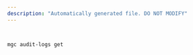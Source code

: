 ```yaml
---
description: "Automatically generated file. DO NOT MODIFY"
---
```


```bash


mgc audit-logs get

```